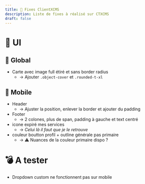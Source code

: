 ```yaml
---
title: 🐛 Fixes ClientXCMS
description: Liste de fixes à réalisé sur CTXCMS
draft: false
---
```

# 🎨 UI
## 🌌 Global
- Carte avec image full étiré et sans border radius
  - -> Ajouter `.object-cover` et `.rounded-t-xl`

## 📱 Mobile
- Header
  - -> Ajuster la position, enlever la border et ajouter du padding
- Footer
  - -> 2 colones, plus de span, padding à gauche et text centré
- icone expiré mes services
  - -> *Celui là il faut que je le retrouve*
- couleur boutton profil + outline générale pas primaire
  - -> ⚠️ Nuances de la couleur primaire dispo ?

# 💣 A tester
- Dropdown custom ne fonctionnent pas sur mobile
